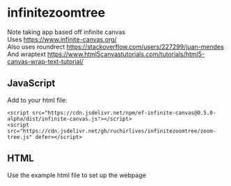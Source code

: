 # infinitezoomtree
Note taking app based off infinite canvas  
Uses https://www.infinite-canvas.org/  
Also uses roundrect https://stackoverflow.com/users/227299/juan-mendes  
And wraptext https://www.html5canvastutorials.com/tutorials/html5-canvas-wrap-text-tutorial/  

## JavaScript
Add to your html file:  
```
<script src="https://cdn.jsdelivr.net/npm/ef-infinite-canvas@0.5.0-alpha/dist/infinite-canvas.js"></script>
<script src="https://cdn.jsdelivr.net/gh/ruchirlives/infinitezoomtree/zoom-tree.js" defer></script>
```

## HTML
Use the example html file to set up the webpage
